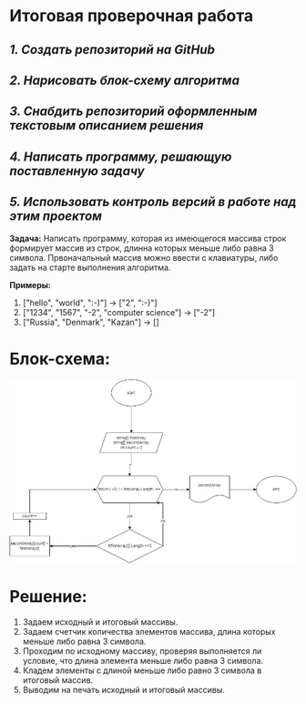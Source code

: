  
 # **Итоговая проверочная работа**
 ## *1. Создать репозиторий на GitHub*
 ## *2. Нарисовать блок-схему алгоритма*
 ## *3. Снабдить репозиторий оформленным текстовым описанием решения*
 ## *4. Написать программу, решающую поставленную задачу*
 ## *5. Использовать контроль версий в работе над этим проектом*

 **Задача:** Написать программу, которая из имеющегося массива строк формирует массив из строк, длинна которых меньше либо равна 3 символа. Првоначальный массив можно ввести с клавиатуры, либо задать на старте выполнения алгоритма.

 **Примеры:**
 1. ["hello", "world", ":-)"] -> ["2", ":-)"]
 2. ["1234", "1567", "-2", "computer science"] -> ["-2"]
 3. ["Russia", "Denmark", "Kazan"] -> []

 # **Блок-схема:**
![](<Блок-схема.jpg>)

 # **Решение:**
1. Задаем исходный и итоговый массивы.
2. Задаем счетчик количества элементов массива, длина которых меньше либо равна 3 символа.
3. Проходим по исходному массиву, проверяя выполняется ли условие, что длина элемента меньше либо равна 3 символа. 
4. Кладем элементы с длиной меньше либо равно 3 символа в итоговый массив.
5. Выводим на печать исходный и итоговый массивы.